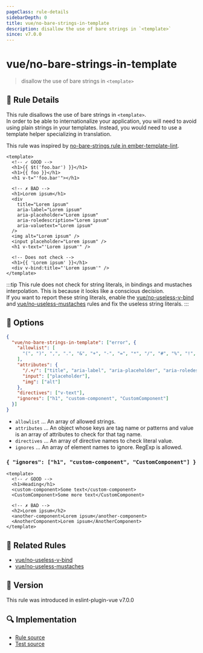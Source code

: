 ```yaml
---
pageClass: rule-details
sidebarDepth: 0
title: vue/no-bare-strings-in-template
description: disallow the use of bare strings in `<template>`
since: v7.0.0
---
```


# vue/no-bare-strings-in-template

> disallow the use of bare strings in `<template>`

## :book: Rule Details

This rule disallows the use of bare strings in `<template>`.  
In order to be able to internationalize your application, you will need to avoid using plain strings in your templates. Instead, you would need to use a template helper specializing in translation.

This rule was inspired by [no-bare-strings rule in ember-template-lint](https://github.com/ember-template-lint/ember-template-lint/blob/master/docs/rule/no-bare-strings.md).

<eslint-code-block :rules="{'vue/no-bare-strings-in-template': ['error']}">

```vue
<template>
  <!-- ✓ GOOD -->
  <h1>{{ $t('foo.bar') }}</h1>
  <h1>{{ foo }}</h1>
  <h1 v-t="'foo.bar'"></h1>

  <!-- ✗ BAD -->
  <h1>Lorem ipsum</h1>
  <div
    title="Lorem ipsum"
    aria-label="Lorem ipsum"
    aria-placeholder="Lorem ipsum"
    aria-roledescription="Lorem ipsum"
    aria-valuetext="Lorem ipsum"
  />
  <img alt="Lorem ipsum" />
  <input placeholder="Lorem ipsum" />
  <h1 v-text="'Lorem ipsum'" />

  <!-- Does not check -->
  <h1>{{ 'Lorem ipsum' }}</h1>
  <div v-bind:title="'Lorem ipsum'" />
</template>
```

</eslint-code-block>

:::tip
This rule does not check for string literals, in bindings and mustaches interpolation. This is because it looks like a conscious decision.  
If you want to report these string literals, enable the [vue/no-useless-v-bind] and [vue/no-useless-mustaches] rules and fix the useless string literals.
:::

## :wrench: Options

<!-- prettier-ignore -->
```json
{
  "vue/no-bare-strings-in-template": ["error", {
    "allowlist": [
      "(", ")", ",", ".", "&", "+", "-", "=", "*", "/", "#", "%", "!", "?", ":", "[", "]", "{", "}", "<", ">", "\u00b7", "\u2022", "\u2010", "\u2013", "\u2014", "\u2212", "|"
    ],
    "attributes": {
      "/.+/": ["title", "aria-label", "aria-placeholder", "aria-roledescription", "aria-valuetext"],
      "input": ["placeholder"],
      "img": ["alt"]
    },
    "directives": ["v-text"],
    "ignores": ["h1", "custom-component", "CustomComponent"]
  }]
}
```

<!-- prettier-ignore-end -->

- `allowlist` ... An array of allowed strings.
- `attributes` ... An object whose keys are tag name or patterns and value is an array of attributes to check for that tag name.
- `directives` ... An array of directive names to check literal value.
- `ignores` ... An array of element names to ignore. RegExp is allowed.

### `{ "ignores": ["h1", "custom-component", "CustomComponent"] }`

<eslint-code-block fix :rules="{'vue/no-bare-strings-in-template': ['error', { 'ignores': ['h1', 'custom-component', 'CustomComponent'] }]}">

```vue
<template>
  <!-- ✓ GOOD -->
  <h1>Heading</h1>
  <custom-component>Some text</custom-component>
  <CustomComponent>Some more text</CustomComponent>

  <!-- ✗ BAD -->
  <h2>Lorem ipsum</h2>
  <another-component>Lorem ipsum</another-component>
  <AnotherComponent>Lorem ipsum</AnotherComponent>
</template>
```

</eslint-code-block>

## :couple: Related Rules

- [vue/no-useless-v-bind]
- [vue/no-useless-mustaches]

[vue/no-useless-v-bind]: ./no-useless-v-bind.md
[vue/no-useless-mustaches]: ./no-useless-mustaches.md

## :rocket: Version

This rule was introduced in eslint-plugin-vue v7.0.0

## :mag: Implementation

- [Rule source](https://github.com/vuejs/eslint-plugin-vue/blob/master/lib/rules/no-bare-strings-in-template.js)
- [Test source](https://github.com/vuejs/eslint-plugin-vue/blob/master/tests/lib/rules/no-bare-strings-in-template.js)
